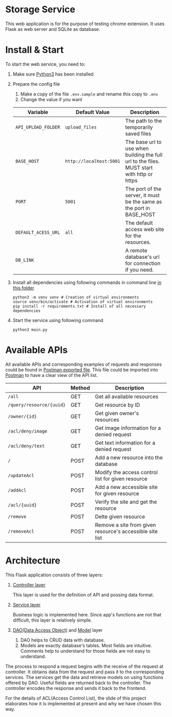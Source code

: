 # Storage Service

This web application is for the purpose of testing chrome extension. It uses Flask as web server and SQLite as database.

# Install & Start

To start the web service, you need to:

1. Make sure [Python3](https://www.python.org/downloads/) has been installed

2. Prepare the config file

   1. Make a copy of the file `.env.sample` and rename this copy to `.env`
   2. Change the value if you want

   | Variable            | Default Value           | Description                                                  |
   | ------------------- | ----------------------- | ------------------------------------------------------------ |
   | `API_UPLOAD_FOLDER` | `upload_files`          | The path to the temporarily saved files                      |
   | `BASE_HOST`         | `http://localhost:5001` | The base url to use when building the full url to the files. MUST start with http or https |
   | `PORT`              | `5001`                  | The port of the server, it must be the same as the port in BASE_HOST |
   | `DEFAULT_ACESS_URL` | `all`                   | The default access web site for the resources.               |
   | `DB_LINK`           | ` `                     | A remote database's url for connection if you need.          |

3. Install all dependencies using following commands in command line <u>in this folder</u>

   ```shell
   python3 -m venv venv # Creation of virtual environments
   source venv/bin/activate # Activation of virtual environments
   pip install -r requirements.txt # Install of all necessary dependencies
   ```

4. Start the service using following command

   ```shell
   python3 main.py
   ```

# Available APIs

All available APIs and corresponding examples of requests and responses could be found in [Postman exported file](./Projet3A.postman_collection.json). This file could be imported into [Postman](https://www.postman.com/downloads/) to have a clear view of the API list.

| API                      | Method | Description                                              |
| ------------------------ | ------ | -------------------------------------------------------- |
| `/all`                   | GET    | Get all available resources                              |
| `/query/resource/{uuid}` | GET    | Get resource by ID                                       |
| `/owner/{id}`            | GET    | Get given owner's resources                              |
| `/acl/deny/image`        | GET    | Get image information for a denied request               |
| `/acl/deny/text`         | GET    | Get text information for a denied request                |
| `/`                      | POST   | Add a new resource into the database                     |
| `/updateAcl`             | POST   | Modify the access control list for given resource        |
| `/addAcl`                | POST   | Add a new accessible site for given resource             |
| `/acl/{uuid}`            | POST   | Verify the site and get the resource                     |
| `/remove`                | POST   | Delte given resource                                     |
| `/removeAcl`             | POST   | Remove a site from given resource's accessible site list |



# Architecture

This Flask application consists of three layers:

1. [Controller layer](demo-storage/controller.py)

   This layer is used for the definition of API and possing data format.

2. [Service layer](demo-storage/service.py)

   Business logic is implemented here. Since app's functions are not that difficult, this layer is relatively simple. 

3. [DAO(Data Access Object)](demo-storage/dao.py) and [Model](demo-storage/models.py) layer

   1. DAO helps to CRUD data with database.
   2. Models are exactly database's tables. Most fields are intuitive. Comments help to understand for those fields are not easy to understand.

The process to respond a request begins with the receive of the request at controller. It obtains data from the request and pass it to the corresponding services. The services get the data and retrieve models on using functions offered by DAO. Useful fields are returned back to the controller. The controller encodes the response and sends it back to the frontend.

For the details of ACL(Access Control List), the slide of this project elaborates how it is implemented at present and why we have chosen this way.
